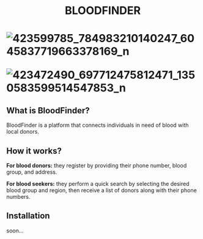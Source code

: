 <h1 align="center"> BLOODFINDER <h1>

![423599785_784983210140247_6045837719663378169_n](https://github.com/user-attachments/assets/15fdcd35-3c2a-4909-ad3f-d41987dbd6d1)

![423472490_697712475812471_1350583599514547853_n](https://github.com/user-attachments/assets/d5466848-99b8-4682-bac4-e9b89e30d0ad)


## What is BloodFinder?
BloodFinder is a platform that connects individuals in need of blood with local donors.

## How it works?
**For blood donors:** they register by providing their phone number, blood group, and address.

**For blood seekers:** they perform a quick search by selecting the desired blood group and region, then receive a list of donors along with their phone numbers.

## Installation

soon...

